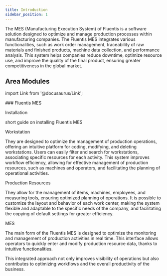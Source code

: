 ```yaml
---
title: Introduction 
sidebar_position: 1
---
```


The MES (Manufacturing Execution System) of Fluentis is a software solution designed to optimize and manage production processes within manufacturing companies. The Fluentis MES integrates various functionalities, such as work order management, traceability of raw materials and finished products, machine data collection, and performance analysis. This system helps companies reduce downtime, optimize resource use, and improve the quality of the final product, ensuring greater competitiveness in the global market.   

## Area Modules 

import Link from '@docusaurus/Link';

<div className="cardContainer">
    <div className="card">
###     <Link to="/docs/planning/ms-master-scheduling/mrp">Fluentis MES</Link>
        <p><Link to="/docs/production/mes/configuration" className="bold-link">Installation</Link></p>
        <p>short guide on installing Fluentis MES</p>
        <p><Link to="/docs/production/mes/workstation" className="bold-link">Workstation</Link></p>
        <p>They are designed to optimize the management of production operations, offering an intuitive platform for coding, modifying, and deleting workstations. Users can easily filter and search for workstations, associating specific resources for each activity. This system improves workflow efficiency, allowing for effective management of production resources, such as machines and operators, and facilitating the planning of operational activities.</p>
        <p><Link to="/docs/production/mes/production-resources" className="bold-link">Production Resources</Link></p>
        <p>They allow for the management of items, machines, employees, and measuring tools, ensuring optimized planning of operations. It is possible to customize the layout and behavior of each work center, making the system flexible and adaptable to the specific needs of the company, and facilitating the copying of default settings for greater efficiency.</p>
        <p><Link to="/docs/production/mes/mes-main-form" className="bold-link">MES</Link></p>
        <p>The main form of the Fluentis MES is designed to optimize the monitoring and management of production activities in real time. This interface allows operators to quickly enter and modify production resource data, thanks to intuitive functionalities.</p>
        <p>This integrated approach not only improves visibility of operations but also contributes to optimizing workflows and the overall productivity of the business.</p>
    </div>
</div>